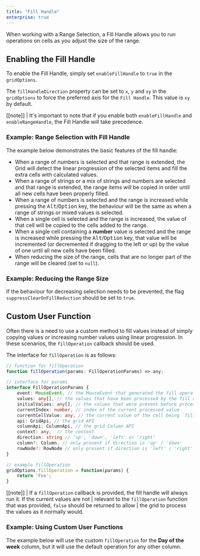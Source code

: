 ```yaml
---
title: "Fill Handle"
enterprise: true
---
```


When working with a Range Selection, a Fill Handle allows you to run operations on cells as you adjust the size of the range.

## Enabling the Fill Handle

To enable the Fill Handle, simply set `enableFillHandle` to `true` in the `gridOptions`.

The `fillHandleDirection` property can be set to `x`, `y` and `xy` in the `gridOptions` to force the preferred axis for the `Fill Handle`. This value is `xy` by default.

[[note]]
| It's important to note that if you enable both `enableFillHandle` and `enableRangeHandle`, the Fill Handle will take precedence.

### Example: Range Selection with Fill Handle

The example below demonstrates the basic features of the fill handle:

- When a range of numbers is selected and that range is extended, the Grid will detect the linear progression of the selected items and fill the extra cells with calculated values.
- When a range of strings or a mix of strings and numbers are selected and that range is extended, the range items will be copied in order until all new cells have been properly filled.
- When a range of numbers is selected and the range is increased while pressing the <kbd>Alt</kbd>/<kbd>Option</kbd> key, the behaviour will be the same as when a range of strings or mixed values is selected.
- When a single cell is selected and the range is increased, the value of that cell will be copied to the cells added to the range.
- When a single cell containing a **number** value is selected and the range is increased while pressing the <kbd>Alt</kbd>/<kbd>Option</kbd> key, that value will be incremented (or decremented if dragging to the left or up) by the value of one until all new cells have been filled.
- When reducing the size of the range, cells that are no longer part of the range will be cleared (set to `null`).

<grid-example title='Fill Handle' name='fill-handle' type='generated' options='{ "enterprise": true, "exampleHeight": 560, "modules": ["clientside", "range"] }'></grid-example>

### Example: Reducing the Range Size

If the behaviour for decreasing selection needs to be prevented, the flag `suppressClearOnFillReduction` should be set to `true`.

<grid-example title='Fill Handle - Range Reduction' name='fill-handle-reduction' type='generated' options='{ "enterprise": true, "exampleHeight": 560, "modules": ["clientside", "range"] }'></grid-example>

## Custom User Function

Often there is a need to use a custom method to fill values instead of simply copying values or increasing number values using linear progression. In these scenarios, the `fillOperation` callback should be used.

The interface for `fillOperation` is as follows:

```ts
// function for fillOperation
function fillOperation(params: FillOperationParams) => any;

// interface for params
interface FillOperationParams {
    event: MouseEvent, // the MouseEvent that generated the fill operation
    values: any[], // the values that have been processed by the fill operation
    initialValues: any[], // the values that were present before processing started
    currentIndex: number, // index of the current processed value
    currentCellValue: any, // the current value of the cell being `filled`
    api: GridApi, // the grid API
    columnApi: ColumnApi, // the grid Column API
    context: any,  // the context
    direction: string // 'up', 'down', 'left' or 'right'
    column?: Column, // only present if direction is 'up' / 'down'
    rowNode?: RowNode // only present if direction is 'left' / 'right'
}

// example fillOperation
gridOptions.fillOperation = function(params) {
    return 'Foo';
}
```

[[note]]
| If a `fillOperation` callback is provided, the fill handle will always run it. If the current values are not
| relevant to the `fillOperation` function that was provided, `false` should be returned to allow
| the grid to process the values as it normally would.


### Example: Using Custom User Functions

The example below will use the custom `fillOperation` for the **Day of the week** column, but it will use the default operation for any other column.

<grid-example title='Custom Fill Operation' name='custom-fill-operation' type='generated' options='{ "enterprise": true, "exampleHeight": 560, "modules": ["clientside", "range"] }'></grid-example>

